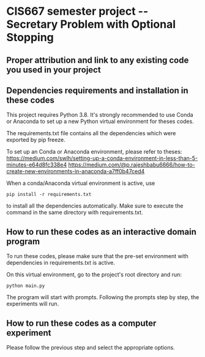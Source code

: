 # CIS667 semester project -- Secretary Problem with Optional Stopping 


## Proper attribution and link to any existing code you used in your project


## Dependencies requirements and installation in these codes
This project requires Python 3.8. It's strongly recommended to use Conda or Anaconda to set up a new Python virtual environment for theses codes. 

The requirements.txt file contains all the dependencies which were exported by pip freeze. 

To set up an Conda or Anaconda environment, please refer to theses: 
https://medium.com/swlh/setting-up-a-conda-environment-in-less-than-5-minutes-e64d8fc338e4
https://medium.com/@p.rajeshbabu6666/how-to-create-new-environments-in-anaconda-a7ff0b47ced4


When a conda/Anaconda virtual environment is active, use
```
pip install -r requirements.txt
```
to install all the dependencies automatically. 
Make sure to execute the command in the same directory with requirements.txt. 

## How to run these codes as an interactive domain program
To run these codes, please make sure that the pre-set environment with dependencies in requirements.txt is active. 

On this virtual environment, go to the project's root directory and run:
```
python main.py
```
The program will start with prompts. Following the prompts step by step, the experiments will run. 


## How to run these codes as a computer experiment
Please follow the previous step and select the appropriate options. 

